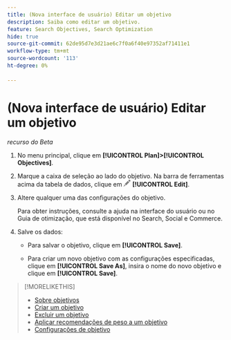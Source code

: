 ```yaml
---
title: (Nova interface de usuário) Editar um objetivo
description: Saiba como editar um objetivo.
feature: Search Objectives, Search Optimization
hide: true
source-git-commit: 62de95d7e3d21ae6c7f0a6f40e97352af71411e1
workflow-type: tm+mt
source-wordcount: '113'
ht-degree: 0%

---
```


# (Nova interface de usuário) Editar um objetivo

*recurso do Beta*

1. No menu principal, clique em **[!UICONTROL Plan]>[!UICONTROL Objectives]**.

1. Marque a caixa de seleção ao lado do objetivo. Na barra de ferramentas acima da tabela de dados, clique em ![Editar](/help/search-social-commerce/assets/edit.png "Editar") **[!UICONTROL Edit]**.

1. Altere qualquer uma das configurações do objetivo.

   Para obter instruções, consulte a ajuda na interface do usuário ou no Guia de otimização, que está disponível no Search, Social e Commerce.

1. Salve os dados:

   * Para salvar o objetivo, clique em **[!UICONTROL Save]**.

   * Para criar um novo objetivo com as configurações especificadas, clique em **[!UICONTROL Save As]**, insira o nome do novo objetivo e clique em **[!UICONTROL Save]**.

>[!MORELIKETHIS]
>
>* [Sobre objetivos](objective-about.md)
>* [Criar um objetivo](objective-create.md)
>* [Excluir um objetivo](objective-delete.md)
>* [Aplicar recomendações de peso a um objetivo](objective-apply-weight-recommendations.md)
>* [Configurações de objetivo](objective-settings.md)
